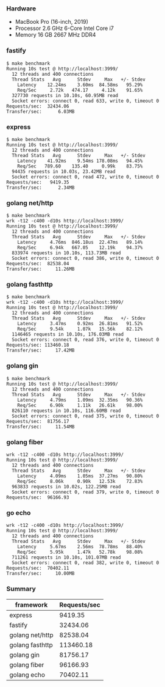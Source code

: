 ### Hardware

- MacBook Pro (16-inch, 2019)
- Processor 2.6 GHz 6-Core Intel Core i7
- Memory 16 GB 2667 MHz DDR4

### fastify

```shell
$ make benchmark
Running 10s test @ http://localhost:3999/
  12 threads and 400 connections
  Thread Stats   Avg      Stdev     Max   +/- Stdev
    Latency    12.24ms    3.60ms  84.58ms   95.29%
    Req/Sec     2.72k   474.17     4.12k    91.65%
  327730 requests in 10.10s, 60.95MB read
  Socket errors: connect 0, read 633, write 0, timeout 0
Requests/sec:  32434.06
Transfer/sec:      6.03MB
```

### express

```shell
$ make benchmark
Running 10s test @ http://localhost:3999/
  12 threads and 400 connections
  Thread Stats   Avg      Stdev     Max   +/- Stdev
    Latency    41.92ms    9.54ms 178.08ms   94.45%
    Req/Sec   789.60    135.40     0.99k    83.75%
  94435 requests in 10.03s, 23.42MB read
  Socket errors: connect 0, read 472, write 0, timeout 0
Requests/sec:   9419.35
Transfer/sec:      2.34MB
```

### golang net/http

```shell
$ make benchmark
wrk -t12 -c400 -d10s http://localhost:3999/
Running 10s test @ http://localhost:3999/
  12 threads and 400 connections
  Thread Stats   Avg      Stdev     Max   +/- Stdev
    Latency     4.76ms  846.18us  22.47ms   89.14%
    Req/Sec     6.94k   667.05    12.19k    94.37%
  833974 requests in 10.10s, 113.73MB read
  Socket errors: connect 0, read 386, write 0, timeout 0
Requests/sec:  82538.04
Transfer/sec:     11.26MB
```

### golang fasthttp

```shell
$ make benchmark
wrk -t12 -c400 -d10s http://localhost:3999/
Running 10s test @ http://localhost:3999/
  12 threads and 400 connections
  Thread Stats   Avg      Stdev     Max   +/- Stdev
    Latency     3.47ms    0.92ms  26.81ms   91.52%
    Req/Sec     9.54k     1.07k   15.56k    82.12%
  1146465 requests in 10.10s, 176.03MB read
  Socket errors: connect 0, read 376, write 0, timeout 0
Requests/sec: 113460.18
Transfer/sec:     17.42MB
```

### golang gin

```shell
$ make benchmark
Running 10s test @ http://localhost:3999/
  12 threads and 400 connections
  Thread Stats   Avg      Stdev     Max   +/- Stdev
    Latency     4.79ms    1.09ms  32.35ms   90.36%
    Req/Sec     6.90k     1.11k   26.61k    98.00%
  826110 requests in 10.10s, 116.60MB read
  Socket errors: connect 0, read 375, write 0, timeout 0
Requests/sec:  81756.17
Transfer/sec:     11.54MB
```

### golang fiber

```shell
wrk -t12 -c400 -d10s http://localhost:3999/
Running 10s test @ http://localhost:3999/
  12 threads and 400 connections
  Thread Stats   Avg      Stdev     Max   +/- Stdev
    Latency     4.09ms    1.05ms  37.27ms   90.80%
    Req/Sec     8.06k     0.90k   12.53k    72.83%
  963833 requests in 10.02s, 122.25MB read
  Socket errors: connect 0, read 379, write 0, timeout 0
Requests/sec:  96166.93
```

### go echo

```shell
wrk -t12 -c400 -d10s http://localhost:3999/
Running 10s test @ http://localhost:3999/
  12 threads and 400 connections
  Thread Stats   Avg      Stdev     Max   +/- Stdev
    Latency     5.67ms    2.56ms  78.78ms   88.40%
    Req/Sec     5.95k     1.47k   52.78k    98.08%
  711261 requests in 10.10s, 101.07MB read
  Socket errors: connect 0, read 382, write 0, timeout 0
Requests/sec:  70402.11
Transfer/sec:     10.00MB
```

### Summary

| framework       | Requests/sec |
| --------------- | ------------ |
| express         | 9419.35      |
| fastify         | 32434.06     |
| golang net/http | 82538.04     |
| golang fasthttp | 113460.18    |
| golang gin      | 81756.17     |
| golang fiber    | 96166.93     |
| golang echo     | 70402.11     |
